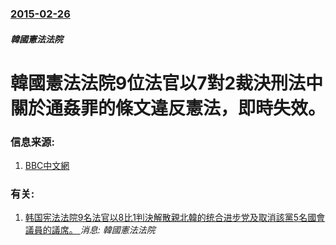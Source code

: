 ### [2015-02-26](/news/2015/02/26/index.md)

##### 韓國憲法法院
# 韓國憲法法院9位法官以7對2裁決刑法中關於通姦罪的條文違反憲法，即時失效。 




### 信息来源:

1. [BBC中文網](http://www.bbc.co.uk/zhongwen/simp/world/2015/02/150226_skorea_law)

### 有关:

1. [韩国宪法法院9名法官以8比1判決解散親北韓的统合进步党及取消該黨5名國會議員的議席。 ](/zh/news/2014/12/19/韩国宪法法院9名法官以8比1判決解散親北韓的统合进步党及取消該黨5名國會議員的議席.md) _消息: 韓國憲法法院_
